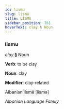 ```yaml
---
id: lismu
slug: lismu
title: LİSMU
sidebar_position: 761
hoverText: clay § Noun
---
```


### lismu

*clay* **§** Noun

**Verb**: to be clay

**Noun**: clay

**Modifier**: clay-related

Albanian lismë [lismə]

*Albanian Language Family*